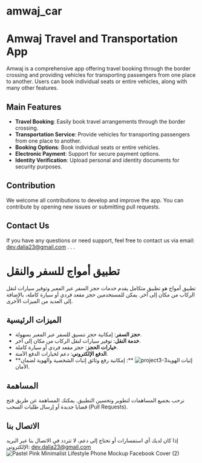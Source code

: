 # amwaj_car

# Amwaj Travel and Transportation App

Amwaj is a comprehensive app offering travel booking through the border crossing and providing vehicles for transporting passengers from one place to another. Users can book individual seats or entire vehicles, along with many other features.

## Main Features

- **Travel Booking**: Easily book travel arrangements through the border crossing.
- **Transportation Service**: Provide vehicles for transporting passengers from one place to another.
- **Booking Options**: Book individual seats or entire vehicles.
- **Electronic Payment**: Support for secure payment options.
- **Identity Verification**: Upload personal and identity documents for security purposes.
 
## Contribution

We welcome all contributions to develop and improve the app. You can contribute by opening new issues or submitting pull requests.

## Contact Us

If you have any questions or need support, feel free to contact us via email: dev.dalia23@gmail.com
.
.
.
# تطبيق أمواج للسفر والنقل

تطبيق أمواج هو تطبيق متكامل يقدم خدمات حجز السفر عبر المعبر وتوفير سيارات لنقل الركاب من مكان إلى آخر. يمكن للمستخدمين حجز مقعد فردي أو سيارة كاملة، بالإضافة إلى العديد من الميزات الأخرى.

## الميزات الرئيسية

- **حجز السفر**: إمكانية حجز تنسيق للسفر عبر المعبر بسهولة.
- **خدمة النقل**: توفير سيارات لنقل الركاب من مكان إلى آخر.
- **خيارات الحجز**: حجز مقعد فردي أو سيارة كاملة.
- **الدفع الإلكتروني**: دعم لخيارات الدفع الآمنة.
- **إثبات الهوية![project3-3](https://github.com/devdalia/Travel-App/assets/112781192/b610e9c5-a587-4d62-9200-88c1931359b0)
**: إمكانية رفع وثائق إثبات الشخصية والهوية لضمان الأمان.


## المساهمة

نرحب بجميع المساهمات لتطوير وتحسين التطبيق. يمكنك المساهمة عن طريق فتح قضايا جديدة أو إرسال طلبات السحب (Pull Requests).

## الاتصال بنا

إذا كان لديك أي استفسارات أو تحتاج إلى دعم، لا تتردد في الاتصال بنا عبر البريد الإلكتروني: dev.dalia23@gmail.com
![Pastel Pink Minimalist Lifestyle Phone Mockup Facebook Cover (2)](https://github.com/devdalia/Travel-App/assets/112781192/5358ab48-3feb-444d-8b7f-c1e621687263)

